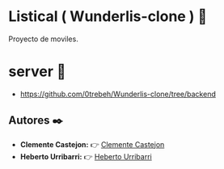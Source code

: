 # Listical ( Wunderlis-clone ) 📌
Proyecto de moviles.

# server 🚀
* https://github.com/0trebeh/Wunderlis-clone/tree/backend

## Autores ✒️

* **Clemente Castejon:**  👉 [Clemente Castejon](https://github.com/ClementeAC)
* **Heberto Urribarri:**  👉 [Heberto Urribarri](https://github.com/0trebeh)